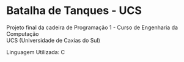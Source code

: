 # Batalha de Tanques - UCS

Projeto final da cadeira de Programação 1 - Curso de Engenharia da Computação <br/>
UCS (Universidade de Caxias do Sul)

Linguagem Utilizada: C
